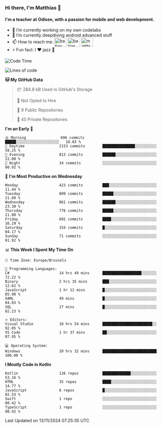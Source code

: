### Hi there, I'm Matthias 👋

#### I'm a teacher at Odisee, with a passion for mobile and web development.

- 🔭 I’m currently working on my own codelabs
- 🌱 I’m currently deepdiving android advanced stuff
- 📫 How to reach me: <a href="https://dev.to/batjas" target="_blank"><img align="center" src="https://raw.githubusercontent.com/rahuldkjain/github-profile-readme-generator/master/src/images/icons/Social/devto.svg" alt="batjas" height="30" width="40" /></a>
<a href="https://twitter.com/batjas" target="_blank"><img align="center" src="https://raw.githubusercontent.com/rahuldkjain/github-profile-readme-generator/master/src/images/icons/Social/twitter.svg" alt="batjas" height="30" width="40" /></a>
<a href="https://linkedin.com/in/matthiasdruwé" target="_blank"><img align="center" src="https://raw.githubusercontent.com/rahuldkjain/github-profile-readme-generator/master/src/images/icons/Social/linked-in-alt.svg" alt="matthiasdruwé" height="30" width="40" /></a>
- ⚡ Fun fact: I ❤ jazz 🎷


<!--START_SECTION:waka-->
![Code Time](http://img.shields.io/badge/Code%20Time-1%2C301%20hrs%2012%20mins-blue)

![Lines of code](https://img.shields.io/badge/From%20Hello%20World%20I%27ve%20Written-5.1%20million%20lines%20of%20code-blue)

**🐱 My GitHub Data** 

> 📦 284.8 kB Used in GitHub's Storage 
 > 
> 🚫 Not Opted to Hire
 > 
> 📜 9 Public Repositories 
 > 
> 🔑 45 Private Repositories 
 > 
**I'm an Early 🐤** 

```text
🌞 Morning                696 commits         █████░░░░░░░░░░░░░░░░░░░░   18.83 % 
🌆 Daytime                2153 commits        ███████████████░░░░░░░░░░   58.25 % 
🌃 Evening                813 commits         ██████░░░░░░░░░░░░░░░░░░░   22.00 % 
🌙 Night                  34 commits          ░░░░░░░░░░░░░░░░░░░░░░░░░   00.92 % 
```
📅 **I'm Most Productive on Wednesday** 

```text
Monday                   423 commits         ███░░░░░░░░░░░░░░░░░░░░░░   11.44 % 
Tuesday                  809 commits         █████░░░░░░░░░░░░░░░░░░░░   21.89 % 
Wednesday                861 commits         ██████░░░░░░░░░░░░░░░░░░░   23.30 % 
Thursday                 776 commits         █████░░░░░░░░░░░░░░░░░░░░   21.00 % 
Friday                   602 commits         ████░░░░░░░░░░░░░░░░░░░░░   16.29 % 
Saturday                 154 commits         █░░░░░░░░░░░░░░░░░░░░░░░░   04.17 % 
Sunday                   71 commits          ░░░░░░░░░░░░░░░░░░░░░░░░░   01.92 % 
```


📊 **This Week I Spent My Time On** 

```text
🕑︎ Time Zone: Europe/Brussels

💬 Programming Languages: 
C#                       14 hrs 49 mins      ██████████████████░░░░░░░   72.22 % 
Binary                   2 hrs 35 mins       ███░░░░░░░░░░░░░░░░░░░░░░   12.62 % 
JavaScript               1 hr 12 mins        █░░░░░░░░░░░░░░░░░░░░░░░░   05.90 % 
XAML                     49 mins             █░░░░░░░░░░░░░░░░░░░░░░░░   04.03 % 
SQL                      27 mins             █░░░░░░░░░░░░░░░░░░░░░░░░   02.23 % 

🔥 Editors: 
Visual Studio            18 hrs 54 mins      ███████████████████████░░   92.05 % 
VS Code                  1 hr 37 mins        ██░░░░░░░░░░░░░░░░░░░░░░░   07.95 % 

💻 Operating System: 
Windows                  20 hrs 32 mins      █████████████████████████   100.00 % 
```

**I Mostly Code in Kotlin** 

```text
Kotlin                   126 repos           █████████████░░░░░░░░░░░░   53.16 % 
HTML                     35 repos            ████░░░░░░░░░░░░░░░░░░░░░   14.77 % 
JavaScript               6 repos             █░░░░░░░░░░░░░░░░░░░░░░░░   02.53 % 
Swift                    1 repo              ░░░░░░░░░░░░░░░░░░░░░░░░░   00.42 % 
TypeScript               1 repo              ░░░░░░░░░░░░░░░░░░░░░░░░░   00.42 % 
```




 Last Updated on 13/11/2024 07:25:35 UTC
<!--END_SECTION:waka-->
